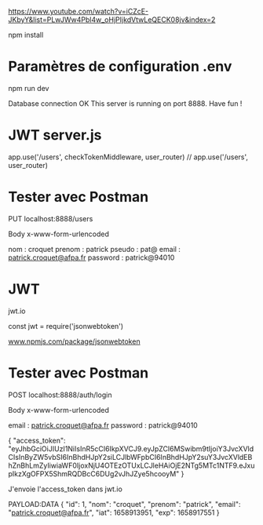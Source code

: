 https://www.youtube.com/watch?v=iCZcE-JKbyY&list=PLwJWw4Pbl4w_oHjPIjkdVtwLeQECK08jv&index=2

npm install

# Paramètres de configuration .env

npm run dev

Database connection OK
This server is running on port 8888. Have fun !

# JWT server.js
app.use('/users', checkTokenMiddleware, user_router)
// app.use('/users', user_router)

# Tester avec Postman
PUT localhost:8888/users

Body x-www-form-urlencoded

nom : croquet
prenom : patrick
pseudo : pat@
email : patrick.croquet@afpa.fr
password : patrick@94010

# JWT 
jwt.io

const jwt = require('jsonwebtoken')

www.npmjs.com/package/jsonwebtoken

# Tester avec Postman
POST localhost:8888/auth/login

Body x-www-form-urlencoded

email : patrick.croquet@afpa.fr
password : patrick@94010

{
    "access_token": "eyJhbGciOiJIUzI1NiIsInR5cCI6IkpXVCJ9.eyJpZCI6MSwibm9tIjoiY3JvcXVldCIsInByZW5vbSI6InBhdHJpY2siLCJlbWFpbCI6InBhdHJpY2suY3JvcXVldEBhZnBhLmZyIiwiaWF0IjoxNjU4OTEzOTUxLCJleHAiOjE2NTg5MTc1NTF9.eJxupIkzXgOFPX5ShmRQDBcC6DUg2vJhJZye5hcooyM"
}

J'envoie l'access_token dans jwt.io

PAYLOAD:DATA
{
  "id": 1,
  "nom": "croquet",
  "prenom": "patrick",
  "email": "patrick.croquet@afpa.fr",
  "iat": 1658913951,
  "exp": 1658917551
}